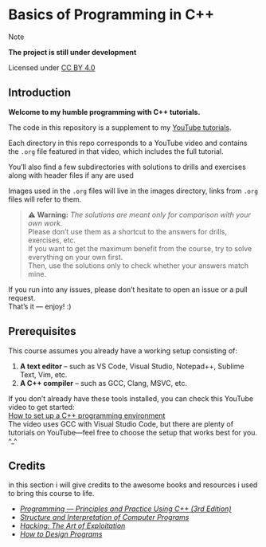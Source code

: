 # Basics of Programming in C++

> [!NOTE]
> **The project is still under development**

Licensed under [CC BY 4.0](https://creativecommons.org/licenses/by/4.0/)

## Introduction
**Welcome to my humble programming with C++ tutorials.**

The code in this repository is a supplement to my [YouTube tutorials](https://www.youtube.com/@yousefghazy).

Each directory in this repo corresponds to a YouTube video and contains the `.org` file featured in that video, which includes the full tutorial.

You’ll also find a few subdirectories with solutions to drills and exercises along with header files if any are used  

Images used in the `.org` files will live in the images directory, links from `.org` files will refer to them.

> ⚠️ **Warning:** *The solutions are meant only for comparison with your own work.*  
> Please don’t use them as a shortcut to the answers for drills, exercises, etc.  
> If you want to get the maximum benefit from the course, try to solve everything on your own first.  
> Then, use the solutions only to check whether your answers match mine.

If you run into any issues, please don’t hesitate to open an issue or a pull request.  
That’s it — enjoy! :)

## Prerequisites

This course assumes you already have a working setup consisting of:

1. **A text editor** – such as VS Code, Visual Studio, Notepad++, Sublime Text, Vim, etc.  
2. **A C++ compiler** – such as GCC, Clang, MSVC, etc.

If you don’t already have these tools installed, you can check this YouTube video to get started:  
[How to set up a C++ programming environment](https://www.youtube.com/watch?v=DMWD7wfhgNY&t=135s)  
The video uses GCC with Visual Studio Code, but there are plenty of tutorials on YouTube—feel free to choose the setup that works best for you. ^_^

## Credits
in this section i will give credits to the awesome books and resources i used to bring this course to life.

- [*Programming — Principles and Practice Using C++ (3rd Edition)*](https://www.stroustrup.com/programming.html)
- [*Structure and Interpretation of Computer Programs*](https://www.goodreads.com/book/show/43713.Structure_and_Interpretation_of_Computer_Programs)
- [*Hacking: The Art of Exploitation*](https://www.amazon.eg/-/en/Hacking-Art-Exploitation-Jon-Erickson/dp/1593271441)
- [*How to Design Programs*](https://htdp.org/)

